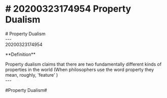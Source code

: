 # \# 20200323174954 Property Dualism

\# Property Dualism\
\-\--\
20200323174954

\*\*Definition\*\*

Property dualism claims that there are two fundamentally different kinds of properties in the world (When philosophers use the word property they mean, roughly, \'feature' )\
\-\--

\#Property Dualism\#
